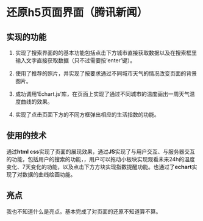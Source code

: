 # 还原h5页面界面（腾讯新闻）

## 实现的功能

1. 实现了搜索界面的的基本功能包括点击下方城市直接获取数据以及在搜索框里输入文字直接获取数据（只不过需要按’enter’键）。

2. 使用了推荐的照片，并实现了按要求通过不同城市天气的情况改变页面的背景图片。

3. 成功调用‘Echart.js’库，在页面上实现了通过不同城市的温度画出一周天气温度曲线的效果。

4. 实现了点击页面下方的不同方框弹出相应的生活指数的功能。

## 使用的技术

通过**html css**实现了页面的展现效果，通过**JS**实现了与用户交互、与服务器交互的功能，包括用户的搜索的功能，，用户可以拖动小板块实现观看未来24h的温度变化、7天变化的功能，以及点击下方方块实现指数提醒功能。也通过了**echart**实现了对数据的曲线绘画功能。

## 亮点

我也不知道什么是亮点。基本完成了对页面的还原不知道算不算。
